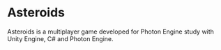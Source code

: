 # Asteroids

Asteroids is a multiplayer game developed for Photon Engine study with Unity Engine, C# and Photon Engine.
